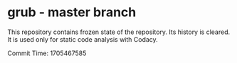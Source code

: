 # grub - master branch

This repository contains frozen state of the repository.
Its history is cleared. It is used only for static code
analysis with Codacy.

Commit Time: 1705467585